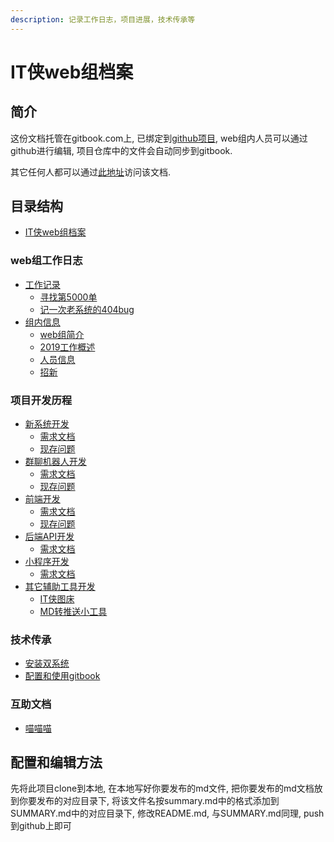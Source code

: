 ```yaml
---
description: 记录工作日志，项目进展，技术传承等
---
```


# IT侠web组档案

## 简介

这份文档托管在gitbook.com上, 已绑定到[github项目](https://github.com/NJU-itxia/itxia-web-doc), web组内人员可以通过github进行编辑, 项目仓库中的文件会自动同步到gitbook.

其它任何人都可以通过[此地址](https://itxia-web-doc.gitbook.io/it-web-2019/)访问该文档.

## 目录结构

* [IT侠web组档案](./)

### web组工作日志  <a id="journal"></a>

* [工作记录](journal/record/)
  * [寻找第5000单](journal/record/the-5000th.md)
  * [记一次老系统的404bug](journal/record/404bug.md)
* [组内信息](journal/itxia-web/)
  * [web组简介](journal/itxia-web/itxia-web.md)
  * [2019工作概述](journal/itxia-web/2019-todo.md)
  * [人员信息](journal/itxia-web/people.md)
  * [招新](journal/itxia-web/greenhand.md)

### 项目开发历程  <a id="projects"></a>

* [新系统开发](projects/new-system/)
  * [需求文档](projects/new-system/requirement.md)
  * [现存问题](projects/new-system/bugs.md)
* [群聊机器人开发](projects/bot/)
  * [需求文档](projects/bot/requirement.md)
  * [现存问题](projects/bot/bugs.md)
* [前端开发](projects/front-end/)
  * [需求文档](projects/front-end/requirement.md)
  * [现存问题](projects/front-end/bugs.md)
* [后端API开发](projects/back-end-api/)
  * [需求文档](projects/back-end-api/requirement.md)
* [小程序开发](projects/wechat/)
  * [需求文档](projects/wechat/requirement.md)
* [其它辅助工具开发](projects/else/)
  * [IT侠图床](projects/else/picturebed.md)
  * [MD转推送小工具](projects/else/md-to-wechat.md)

### 技术传承  <a id="technique"></a>

* [安装双系统](technique/double-systems.md)
* [配置和使用gitbook](technique/gitbook.md)

### 互助文档  <a id="help"></a>

* [喵喵喵](help/bksn.md)

## 配置和编辑方法

先将此项目clone到本地, 在本地写好你要发布的md文件, 把你要发布的md文档放到你要发布的对应目录下, 将该文件名按summary.md中的格式添加到SUMMARY.md中的对应目录下, 修改README.md, 与SUMMARY.md同理, push到github上即可

